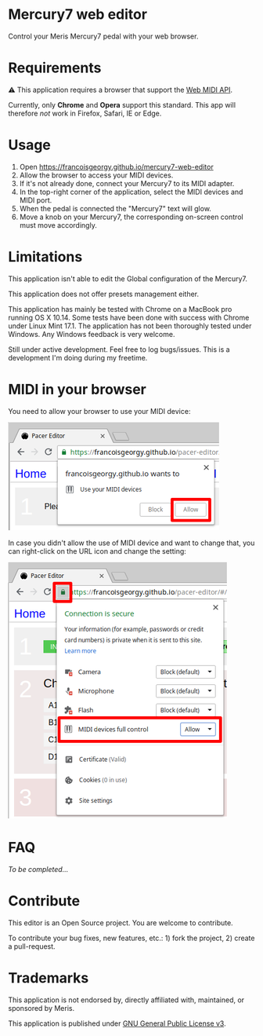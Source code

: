# Mercury7 web editor

Control your Meris Mercury7 pedal with your web browser. 


# Requirements

:warning: This application requires a browser that support the [Web MIDI API](http://webaudio.github.io/web-midi-api/).

Currently, only **Chrome** and **Opera** support this standard. This app will therefore _not_ work in Firefox, Safari, IE or Edge. 


# Usage

1. Open https://francoisgeorgy.github.io/mercury7-web-editor 
2. Allow the browser to access your MIDI devices.
3. If it's not already done, connect your Mercury7 to its MIDI adapter.
4. In the top-right corner of the application, select the MIDI devices and MIDI port.
5. When the pedal is connected the "Mercury7" text will glow.
6. Move a knob on your Mercury7, the corresponding on-screen control must move accordingly.


# Limitations

This application isn't able to edit the Global configuration of the Mercury7.

This application does not offer presets management either.

This application has mainly be tested with Chrome on a MacBook pro running OS X 10.14. Some tests have been done with success with Chrome under Linux Mint 17.1. 
The application has not been thoroughly tested under Windows. Any Windows feedback is very welcome.

Still under active development. Feel free to log bugs/issues. This is a development I'm doing during my freetime. 


# MIDI in your browser

You need to allow your browser to use your MIDI device:

![screenshot](/images/help-01.png "midi settings in Chrome")

In case you didn't allow the use of MIDI device and want to change that, you can right-click on the URL icon and change the setting:
        
![screenshot](/images/help-02.png "midi settings in Chrome")


# FAQ

_To be completed..._


# Contribute

This editor is an Open Source project. You are welcome to contribute.

To contribute your bug fixes, new features, etc.: 1) fork the project, 2) create a pull-request.


# Trademarks

This application is not endorsed by, directly affiliated with, maintained, or sponsored by Meris.             

This application is published under [GNU General Public License v3](https://www.gnu.org/licenses/gpl-3.0.en.html).


